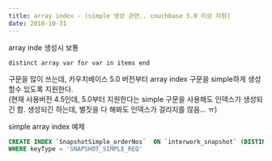 ```yaml
---
title: array index - (simple 생성 관련.. couchbase 5.0 이상 지원)
date: 2018-10-31
---
```


array inde 생성시 보통  
```
distinct array var for var in items end
```
구문을 많이 쓰는데, 카우치베이스 5.0 버전부터 array index 구문을 simple하게 생성할수 있도록 지원한다.  
(현재 사용버전 4.5인데, 5.0부터 지원한다는 simple 구문을 사용해도 인덱스가 생성되긴 함. 생성되긴 하는데, 별짓을 다 해봐도 인덱스가 걸리지를 않음… ㅠ)  


simple array index 예제
```sql
CREATE INDEX `SnapshotSimple_orderNos`  ON `interwork_snapshot` (DISTINCT `orderNos`)
WHERE keyType = 'SNAPSHOT_SIMPLE_REQ'
```
